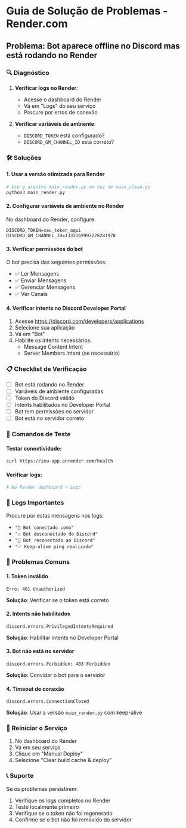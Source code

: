 # Guia de Solução de Problemas - Render.com

## Problema: Bot aparece offline no Discord mas está rodando no Render

### 🔍 **Diagnóstico**

1. **Verificar logs no Render**:
   - Acesse o dashboard do Render
   - Vá em "Logs" do seu serviço
   - Procure por erros de conexão

2. **Verificar variáveis de ambiente**:
   - `DISCORD_TOKEN` está configurado?
   - `DISCORD_GM_CHANNEL_ID` está correto?

### 🛠️ **Soluções**

#### 1. **Usar a versão otimizada para Render**
```bash
# Use o arquivo main_render.py em vez de main_clean.py
python3 main_render.py
```

#### 2. **Configurar variáveis de ambiente no Render**
No dashboard do Render, configure:
```
DISCORD_TOKEN=seu_token_aqui
DISCORD_GM_CHANNEL_ID=1333169997228281978
```

#### 3. **Verificar permissões do bot**
O bot precisa das seguintes permissões:
- ✅ Ler Mensagens
- ✅ Enviar Mensagens
- ✅ Gerenciar Mensagens
- ✅ Ver Canais

#### 4. **Verificar intents no Discord Developer Portal**
1. Acesse https://discord.com/developers/applications
2. Selecione sua aplicação
3. Vá em "Bot"
4. Habilite os intents necessários:
   - Message Content Intent
   - Server Members Intent (se necessário)

### 📋 **Checklist de Verificação**

- [ ] Bot está rodando no Render
- [ ] Variáveis de ambiente configuradas
- [ ] Token do Discord válido
- [ ] Intents habilitados no Developer Portal
- [ ] Bot tem permissões no servidor
- [ ] Bot está no servidor correto

### 🔧 **Comandos de Teste**

#### Testar conectividade:
```bash
curl https://seu-app.onrender.com/health
```

#### Verificar logs:
```bash
# No Render dashboard > Logs
```

### 📝 **Logs Importantes**

Procure por estas mensagens nos logs:
- `"🤖 Bot conectado como"`
- `"⚠️ Bot desconectado do Discord"`
- `"🔄 Bot reconectado ao Discord"`
- `"✅ Keep-alive ping realizado"`

### 🚨 **Problemas Comuns**

#### 1. **Token inválido**
```
Erro: 401 Unauthorized
```
**Solução**: Verificar se o token está correto

#### 2. **Intents não habilitados**
```
discord.errors.PrivilegedIntentsRequired
```
**Solução**: Habilitar intents no Developer Portal

#### 3. **Bot não está no servidor**
```
discord.errors.Forbidden: 403 Forbidden
```
**Solução**: Convidar o bot para o servidor

#### 4. **Timeout de conexão**
```
discord.errors.ConnectionClosed
```
**Solução**: Usar a versão `main_render.py` com keep-alive

### 🔄 **Reiniciar o Serviço**

1. No dashboard do Render
2. Vá em seu serviço
3. Clique em "Manual Deploy"
4. Selecione "Clear build cache & deploy"

### 📞 **Suporte**

Se os problemas persistirem:
1. Verifique os logs completos no Render
2. Teste localmente primeiro
3. Verifique se o token não foi regenerado
4. Confirme se o bot não foi removido do servidor 